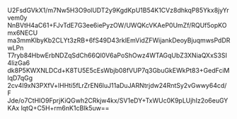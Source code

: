 U2FsdGVkX1/m7Nw5H3O9olUDT2y9KgdKpU1B54K1CVz8dhkqP85Ykx8jyYrvem0y
NnBVtH4aC61+FJvTdE7G3ee6iePyzOW/UWQKcVKAeP0UmZf/RQUf5opKOmx6NECU
ma3mmKlbyKb2CLYt3zRB+6fS49D43rklEmVidZFWijankDeoyBjuqmwsPdDRwLPn
T7ryb84HbwErbNDZqSdCh66Ql0V6aPoShOwz4WTAGqUbZ3XNiaQXxS3SI4lizGa6
dk8P5KWXNLDCd+K8TU5E5cEsWbjb08fVUP7q3GbuGkEWkPt83+GedFciMlqD7qGg
2cv4I9xN3PXfV+lHHti5fLrZrEN6luJ11aDuJARNtrjdw24RntSy2vGwwy64cd/F
Jde/o7CtHIO9FprjKiQGwh2CRkjw4kx/SV1eDY+TxWUc0K9pLUjhIz2o6euGYKAx
lqtQ+C5H+rm6nK1cBIk5uw==
